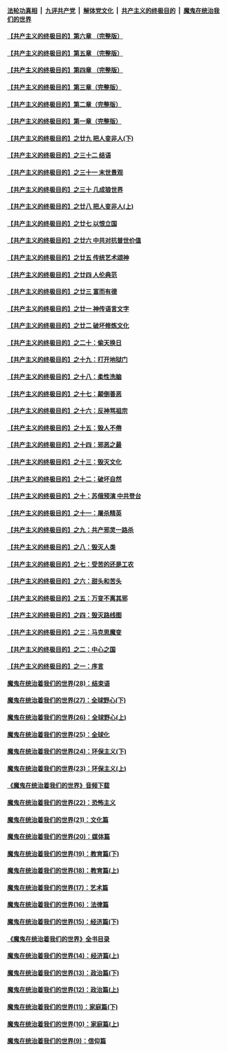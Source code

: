 ####  [法轮功真相](../../../../basic/blob/master/README.md?t=05121331) &nbsp;|&nbsp; [九评共产党](../../../../9ping.md/blob/master/README.md?t=05121331) &nbsp;|&nbsp; [解体党文化](../../../../jtdwh.md/blob/master/README.md?t=05121331)  &nbsp;|&nbsp; [共产主义的终极目的](../../../../gczydzjmd.md/blob/master/README.md?t=05121331) &nbsp;|&nbsp; [魔鬼在统治我们的世界](../../../../mgztzwmdsj.md/blob/master/README.md?t=05121331) 

#### [【共产主义的终极目的】第六章 （完整版）](../pages/nsc422/n11428913.md?t=05121331) 

#### [【共产主义的终极目的】第五章 （完整版）](../pages/nsc422/n11428912.md?t=05121331) 

#### [【共产主义的终极目的】第四章 （完整版）](../pages/nsc422/n11428907.md?t=05121331) 

#### [【共产主义的终极目的】第三章（完整版）](../pages/nsc422/n11428848.md?t=05121331) 

#### [【共产主义的终极目的】第二章（完整版）](../pages/nsc422/n11428831.md?t=05121331) 

#### [【共产主义的终极目的】第一章（完整版）](../pages/nsc422/n11417651.md?t=05121331) 

#### [【共产主义的终极目的】之廿九 把人变非人(下)](../pages/nsc422/n11344140.md?t=05121331) 

#### [【共产主义的终极目的】之三十二 结语](../pages/nsc422/n11360535.md?t=05121331) 

#### [【共产主义的终极目的】之三十一 末世景观](../pages/nsc422/n11351129.md?t=05121331) 

#### [【共产主义的终极目的】之三十 几成狼世界](../pages/nsc422/n11348280.md?t=05121331) 

#### [【共产主义的终极目的】之廿八 把人变非人(上)](../pages/nsc422/n11340492.md?t=05121331) 

#### [【共产主义的终极目的】之廿七 以恨立国](../pages/nsc422/n11336944.md?t=05121331) 

#### [【共产主义的终极目的】之廿六 中共对抗普世价值](../pages/nsc422/n11324785.md?t=05121331) 

#### [【共产主义的终极目的】之廿五 传统艺术颂神](../pages/nsc422/n11296396.md?t=05121331) 

#### [【共产主义的终极目的】之廿四 人伦典范](../pages/nsc422/n11296397.md?t=05121331) 

#### [【共产主义的终极目的】之廿三 富而有德](../pages/nsc422/n11283598.md?t=05121331) 

#### [【共产主义的终极目的】之廿一 神传语言文字](../pages/nsc422/n11263265.md?t=05121331) 

#### [【共产主义的终极目的】之廿二 破坏修炼文化](../pages/nsc422/n11245728.md?t=05121331) 

#### [【共产主义的终极目的】之二十：偷天换日](../pages/nsc422/n11238846.md?t=05121331) 

#### [【共产主义的终极目的】之十九：打开地狱门](../pages/nsc422/n11206376.md?t=05121331) 

#### [【共产主义的终极目的】之十八：柔性洗脑](../pages/nsc422/n11199994.md?t=05121331) 

#### [【共产主义的终极目的】之十七：颠倒善恶](../pages/nsc422/n11179782.md?t=05121331) 

#### [【共产主义的终极目的】之十六：反神骂祖宗](../pages/nsc422/n11166798.md?t=05121331) 

#### [【共产主义的终极目的】之十五：毁人不倦](../pages/nsc422/n11166792.md?t=05121331) 

#### [【共产主义的终极目的】之十四：邪恶之最](../pages/nsc422/n11150249.md?t=05121331) 

#### [【共产主义的终极目的】之十三：毁灭文化](../pages/nsc422/n11135227.md?t=05121331) 

#### [【共产主义的终极目的】之十二：破坏自然](../pages/nsc422/n11135214.md?t=05121331) 

#### [【共产主义的终极目的】之十：苏俄预演 中共登台](../pages/nsc422/n11118424.md?t=05121331) 

#### [【共产主义的终极目的】之十一：屠杀精英](../pages/nsc422/n11118442.md?t=05121331) 

#### [【共产主义的终极目的】之九：共产邪灵一路杀](../pages/nsc422/n11114139.md?t=05121331) 

#### [【共产主义的终极目的】之八：毁灭人类](../pages/nsc422/n11108503.md?t=05121331) 

#### [【共产主义的终极目的】之七：受苦的还是工农](../pages/nsc422/n11101809.md?t=05121331) 

#### [【共产主义的终极目的】之六：甜头和苦头](../pages/nsc422/n11096971.md?t=05121331) 

#### [【共产主义的终极目的】之五：万变不离其邪](../pages/nsc422/n11091285.md?t=05121331) 

#### [【共产主义的终极目的】之四：毁灭路线图](../pages/nsc422/n11086284.md?t=05121331) 

#### [【共产主义的终极目的】之三：马克思魔变](../pages/nsc422/n11061941.md?t=05121331) 

#### [【共产主义的终极目的】之二：中心之国](../pages/nsc422/n11047728.md?t=05121331) 

#### [【共产主义的终极目的】之一：序言](../pages/nsc422/n11086077.md?t=05121331) 

#### [魔鬼在统治着我们的世界(28)：结束语](../pages/nsc422/n10936246.md?t=05121331) 

#### [魔鬼在统治着我们的世界(27)：全球野心(下)](../pages/nsc422/n10928319.md?t=05121331) 

#### [魔鬼在统治着我们的世界(26)：全球野心(上)](../pages/nsc422/n10900318.md?t=05121331) 

#### [魔鬼在统治着我们的世界(25)：全球化](../pages/nsc422/n10788205.md?t=05121331) 

#### [魔鬼在统治着我们的世界(24)：环保主义(下)](../pages/nsc422/n10695307.md?t=05121331) 

#### [魔鬼在统治着我们的世界(23)：环保主义(上)](../pages/nsc422/n10688613.md?t=05121331) 

#### [《魔鬼在统治着我们的世界》音频下载](../pages/nsc422/n10635553.md?t=05121331) 

#### [魔鬼在统治着我们的世界(22)：恐怖主义](../pages/nsc422/n10614727.md?t=05121331) 

#### [魔鬼在统治着我们的世界(21)：文化篇](../pages/nsc422/n10597706.md?t=05121331) 

#### [魔鬼在统治着我们的世界(20)：媒体篇](../pages/nsc422/n10586579.md?t=05121331) 

#### [魔鬼在统治着我们的世界(19)：教育篇(下)](../pages/nsc422/n10564808.md?t=05121331) 

#### [魔鬼在统治着我们的世界(18)：教育篇(上)](../pages/nsc422/n10526970.md?t=05121331) 

#### [魔鬼在统治着我们的世界(17)：艺术篇](../pages/nsc422/n10499093.md?t=05121331) 

#### [魔鬼在统治着我们的世界(16)：法律篇](../pages/nsc422/n10485969.md?t=05121331) 

#### [魔鬼在统治着我们的世界(15)：经济篇(下)](../pages/nsc422/n10469975.md?t=05121331) 

#### [《魔鬼在统治着我们的世界》全书目录](../pages/nsc422/n10464261.md?t=05121331) 

#### [魔鬼在统治着我们的世界(14)：经济篇(上)](../pages/nsc422/n10457370.md?t=05121331) 

#### [魔鬼在统治着我们的世界(13)：政治篇(下)](../pages/nsc422/n10448270.md?t=05121331) 

#### [魔鬼在统治着我们的世界(12)：政治篇(上)](../pages/nsc422/n10444576.md?t=05121331) 

#### [魔鬼在统治着我们的世界(11)：家庭篇(下)](../pages/nsc422/n10440961.md?t=05121331) 

#### [魔鬼在统治着我们的世界(10)：家庭篇(上)](../pages/nsc422/n10435448.md?t=05121331) 

#### [魔鬼在统治着我们的世界(9)：信仰篇](../pages/nsc422/n10432159.md?t=05121331) 

